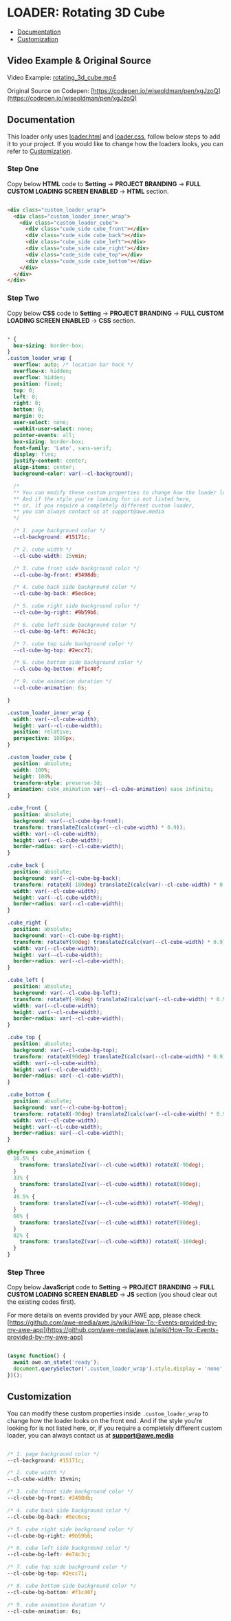# LOADER: Rotating 3D Cube

- [Documentation](#documentation)
- [Customization](#customization)

## Video Example & Original Source


Video Example: [rotating_3d_cube.mp4](rotating_3d_cube.mp4)

Original Source on Codepen: [https://codepen.io/wiseoldman/pen/xgJzoQ](https://codepen.io/wiseoldman/pen/xgJzoQ)


## Documentation

This loader only uses [loader.html](loader.html) and [loader.css](loader.css), follow below steps to add it to your project. If you would like to change how the loaders looks, you can refer to [Customization](#customization).


### Step One

Copy below **HTML** code to **Setting** -> **PROJECT BRANDING** -> **FULL CUSTOM LOADING SCREEN ENABLED** -> **HTML** section.


```html

<div class="custom_loader_wrap">
  <div class="custom_loader_inner_wrap">
    <div class="custom_loader_cube">
      <div class="cude_side cube_front"></div>
      <div class="cude_side cube_back"></div>
      <div class="cube_side cube_left"></div>
      <div class="cube_side cube_right"></div>
      <div class="cude_side cube_top"></div>
      <div class="cude_side cube_bottom"></div>
    </div>
  </div>
</div>


```

### Step Two

Copy below **CSS** code to **Setting** -> **PROJECT BRANDING** -> **FULL CUSTOM LOADING SCREEN ENABLED** -> **CSS** section.

```css

* {
  box-sizing: border-box;
}
.custom_loader_wrap {
  overflow: auto; /* location bar hack */
  overflow-x: hidden;
  overflow: hidden;
  position: fixed;
  top: 0;
  left: 0;
  right: 0;
  bottom: 0;
  margin: 0;
  user-select: none;
  -webkit-user-select: none;
  pointer-events: all;
  box-sizing: border-box;
  font-family: 'Lato', sans-serif;
  display: flex;
  justify-content: center;
  align-items: center;
  background-color: var(--cl-background);

  /*
  ** You can modify these custom properties to change how the loader looks on the front end.
  ** And if the style you're looking for is not listed here, 
  ** or, if you require a completely different custom loader,
  ** you can always contact us at support@awe.media
  */

  /* 1. page background color */
  --cl-background: #15171c;  

  /* 2. cube width */
  --cl-cube-width: 15vmin;

  /* 3. cube front side background color */
  --cl-cube-bg-front: #3498db;

  /* 4. cube back side background color */
  --cl-cube-bg-back: #5ec6ce;

  /* 5. cube right side background color */
  --cl-cube-bg-right: #9b59b6;

  /* 6. cube left side background color */
  --cl-cube-bg-left: #e74c3c;

  /* 7. cube top side background color */
  --cl-cube-bg-top: #2ecc71;

  /* 8. cube bottom side background color */
  --cl-cube-bg-bottom: #f1c40f;

  /* 9. cube animation duration */
  --cl-cube-animation: 6s;

}

.custom_loader_inner_wrap {
  width: var(--cl-cube-width);
  height: var(--cl-cube-width);
  position: relative;
  perspective: 1000px;
}

.custom_loader_cube {
  position: absolute;
  width: 100%;
  height: 100%;
  transform-style: preserve-3d;
  animation: cube_animation var(--cl-cube-animation) ease infinite;
}

.cube_front {
  position: absolute;
  background: var(--cl-cube-bg-front);
  transform: translateZ(calc(var(--cl-cube-width) * 0.9));
  width: var(--cl-cube-width);
  height: var(--cl-cube-width);
  border-radius: var(--cl-cube-width);
}

.cube_back {
  position: absolute;
  background: var(--cl-cube-bg-back);
  transform: rotateX(-180deg) translateZ(calc(var(--cl-cube-width) * 0.9));
  width: var(--cl-cube-width);
  height: var(--cl-cube-width);
  border-radius: var(--cl-cube-width);
}

.cube_right {
  position: absolute;
  background: var(--cl-cube-bg-right);
  transform: rotateY(90deg) translateZ(calc(var(--cl-cube-width) * 0.9));
  width: var(--cl-cube-width);
  height: var(--cl-cube-width);
  border-radius: var(--cl-cube-width);
}

.cube_left {
  position: absolute;
  background: var(--cl-cube-bg-left);
  transform: rotateY(-90deg) translateZ(calc(var(--cl-cube-width) * 0.9));
  width: var(--cl-cube-width);
  height: var(--cl-cube-width);
  border-radius: var(--cl-cube-width);
}

.cube_top { 
  position: absolute;
  background: var(--cl-cube-bg-top);
  transform: rotateX(90deg) translateZ(calc(var(--cl-cube-width) * 0.9));
  width: var(--cl-cube-width);
  height: var(--cl-cube-width);
  border-radius: var(--cl-cube-width);
}

.cube_bottom {
  position: absolute;
  background: var(--cl-cube-bg-bottom);
  transform: rotateX(-90deg) translateZ(calc(var(--cl-cube-width) * 0.9));
  width: var(--cl-cube-width);
  height: var(--cl-cube-width);
  border-radius: var(--cl-cube-width);
}

@keyframes cube_animation {
  16.5% {
    transform: translateZ(var(--cl-cube-width)) rotateX(-90deg);
  }
  33% {
    transform: translateZ(var(--cl-cube-width)) rotateX(90deg);
  }
  49.5% {
    transform: translateZ(var(--cl-cube-width)) rotateY(-90deg);
  }
  66% {
    transform: translateZ(var(--cl-cube-width)) rotateY(90deg);
  }
  82% {
    transform: translateZ(var(--cl-cube-width)) rotateX(-180deg);
  }
}


```

### Step Three

Copy below **JavaScript** code to **Setting** -> **PROJECT BRANDING** -> **FULL CUSTOM LOADING SCREEN ENABLED** -> **JS** section (you shoud clear out the existing codes first).

For more details on events provided by your AWE app, please check [https://github.com/awe-media/awe.js/wiki/How-To:-Events-provided-by-my-awe-app](https://github.com/awe-media/awe.js/wiki/How-To:-Events-provided-by-my-awe-app)


```javascript

(async function() { 
  await awe.on_state('ready'); 
  document.querySelector('.custom_loader_wrap').style.display = 'none'; 
})();


```

## Customization

You can modify these custom properties inside `.custom_loader_wrap` to change how the loader looks on the front end. And if the style you're looking for is not listed here, or, if you require a completely different custom loader, you can always contact us at **support@awe.media**

```css

/* 1. page background color */
--cl-background: #15171c;  

/* 2. cube width */
--cl-cube-width: 15vmin;

/* 3. cube front side background color */
--cl-cube-bg-front: #3498db;

/* 4. cube back side background color */
--cl-cube-bg-back: #5ec6ce;

/* 5. cube right side background color */
--cl-cube-bg-right: #9b59b6;

/* 6. cube left side background color */
--cl-cube-bg-left: #e74c3c;

/* 7. cube top side background color */
--cl-cube-bg-top: #2ecc71;

/* 8. cube bottom side background color */
--cl-cube-bg-bottom: #f1c40f;

/* 9. cube animation duration */
--cl-cube-animation: 6s;


```




